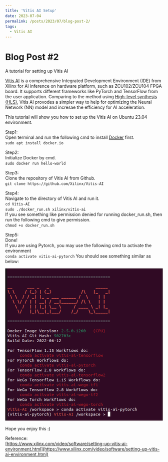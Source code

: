 ```yaml
---
title: 'Vitis AI Setup'
date: 2023-07-04
permalink: /posts/2023/07/blog-post-2/
tags:
  - Vitis AI
---
```


Blog Post #2
======
A tutorial for setting up Vitis AI

[Vitis AI](https://www.xilinx.com/products/design-tools/vitis/vitis-ai.html) is a comprehensive Integrated Development Environment (IDE) from Xilinx for AI inference on hardware platform, such as ZCU102/ZCU104 FPGA board. It supports different frameworks like PyTorch and TensorFlow from the user application. Comparing to the method using [High-level synthesis (HLS)](https://en.wikipedia.org/wiki/High-level_synthesis), Vitis AI provodes a simpler way to help for optimizing the Neural Network (NN) model and incresae the efficiency for AI acceleration.    

This tutorial will show you how to set up the Vitis AI on Ubuntu 23.04 environment. 


Step1: <br>
Open terminal and run the following cmd to install [Docker](https://www.docker.com/) first.<br>
`sudo apt install docker.io`

Step2:<br>
Initialize Docker by cmd. <br>
`sudo docker run hello-world`

Step3:<br>
Clone the repository of Vitis AI from Github.<br>
`git clone https://github.com/Xilinx/Vitis-AI`


Step4:<br>
Navigate to the directory of Vitis AI and run it.<br>
`cd Vitis-AI`<br>
`sudo ./docker_run.sh xilinx/vitis-ai`<br>
If you see something like permission denied for running docker_run.sh, then run the following cmd to give permission.<br>
`chmod +x docker_run.sh`<br>

Step5:<br>
Done!<br>
If you are using Pytorch, you may use the following cmd to activate the environment<br>
`conda activate vitis-ai-pytorch`
You should see something similar as below:

<div><img src="images/vitis-ai.png"></div>



Hope you enjoy this :)

Reference:<br>
[https://www.xilinx.com/video/software/setting-up-vitis-ai-environment.html](https://www.xilinx.com/video/software/setting-up-vitis-ai-environment.html)<br>
